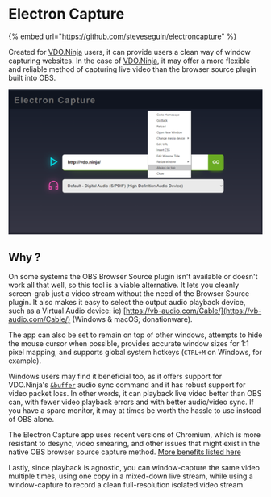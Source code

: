 # Electron Capture

{% embed url="https://github.com/steveseguin/electroncapture" %}

Created for [VDO.Ninja](https://vdo.ninja) users, it can provide users a clean way of window capturing websites. In the case of [VDO.Ninja](https://vdo.ninja), it may offer a more flexible and reliable method of capturing live video than the browser source plugin built into OBS.

![](<../.gitbook/assets/image (36) (1).png>)

## Why ?

On some systems the OBS Browser Source plugin isn't available or doesn't work all that well, so this tool is a viable alternative. It lets you cleanly screen-grab just a video stream without the need of the Browser Source plugin. It also makes it easy to select the output audio playback device, such as a Virtual Audio device: ie) [https://vb-audio.com/Cable/](https://vb-audio.com/Cable/) (Windows & macOS; donationware).

The app can also be set to remain on top of other windows, attempts to hide the mouse cursor when possible, provides accurate window sizes for 1:1 pixel mapping, and supports global system hotkeys (`CTRL+M` on Windows, for example).

Windows users may find it beneficial too, as it offers support for VDO.Ninja's [`&buffer`](https://docs.vdo.ninja/viewers-settings/buffer) audio sync command and it has robust support for video packet loss. In other words, it can playback live video better than OBS can, with fewer video playback errors and with better audio/video sync. If you have a spare monitor, it may at times be worth the hassle to use instead of OBS alone.

The Electron Capture app uses recent versions of Chromium, which is more resistant to desync, video smearing, and other issues that might exist in the native OBS browser source capture method. [More benefits listed here](https://github.com/steveseguin/electroncapture/blob/master/BENEFITS.md)

Lastly, since playback is agnostic, you can window-capture the same video multiple times, using one copy in a mixed-down live stream, while using a window-capture to record a clean full-resolution isolated video stream.
